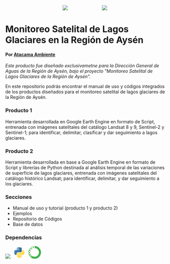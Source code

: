<div id="header" align="center">
   <img src="https://user-images.githubusercontent.com/97610610/203412070-8d94116c-025f-4f43-8388-d20c19e736b0.jpg" height="120" hspace="50"/>&nbsp;
   <img src="https://user-images.githubusercontent.com/97610610/203411575-242eb74e-691e-4925-a9d7-cb59b799d603.png" height="100" hspace="50"/>&nbsp; 
    </div>

# Monitoreo Satelital de Lagos Glaciares en la Región de Aysén
#### Por <a href='https://www.atacamamb.com/'>Atacama Ambiente</a>
*Este producto fue diseñado exclusivametne para la Dirección General de Aguas de la Región de Aysén, bajo el proyecto "Monitoreo Satelital de Lagos Glaciares de la Región de Aysén".* 

En este repositorio podrás encontrar el manual de uso y códigos integrados de los productos diseñados para el monitoreo satelital de lagos glaciares de la Región de Aysén. 

### Producto 1
Herramienta desarrollada en Google Earth Engine en formato de Script, entrenada con imágenes satelitales del catálogo Landsat 8 y 9, Sentinel-2 y Sentinel-1; para identificar, delimitar, clasificar y dar seguimiento a lagos glaciares. 

### Producto 2
Herramienta desarrollada en base a Google Earth Engine en formato de Script y librerías de Python destinada al análisis temporal de las variaciones de superficie de lagos glaciares, entrenada con imágenes satelitales del catálogo histórico Landsat; para identificar, delimitar, y dar seguimiento a los glaciares.



### Secciones
- Manual de uso y tutorial (producto 1 y producto 2)
- Ejemplos
- Repositorio de Códigos
- Base de datos

### Dependencias

<div id="header">
  
</div>

<div>
<img src="https://user-images.githubusercontent.com/97610610/203406899-bd2e8e91-fc6c-40f8-9f71-a8c5a545ad92.png" width="40"/>&nbsp;
<img src="https://github.com/devicons/devicon/blob/master/icons/python/python-original.svg" title="Python" alt="Python" width="40" height="40"/>&nbsp;  
<img src="https://github.com/devicons/devicon/blob/master/icons/anaconda/anaconda-original.svg" title="anaconda" alt="anaconda" width="40" height="40"/>&nbsp;
</div>

